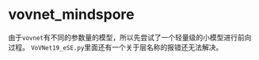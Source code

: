 # vovnet_mindspore

由于`vovnet`有不同的参数量的模型，所以先尝试了一个轻量级的小模型进行前向过程。
`VoVNet19_eSE.py`里面还有一个关于层名称的报错还无法解决。
